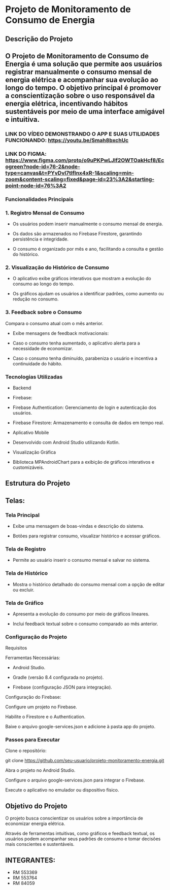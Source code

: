 # Projeto de Monitoramento de Consumo de Energia

## Descrição do Projeto

O Projeto de Monitoramento de Consumo de Energia é uma solução que permite aos usuários registrar manualmente o consumo mensal de energia elétrica e acompanhar sua evolução ao longo do tempo. 
O objetivo principal é promover a conscientização sobre o uso responsável da energia elétrica, incentivando hábitos sustentáveis por meio de uma interface amigável e intuitiva.
--
### LINK DO VÍDEO DEMONSTRANDO O APP E SUAS UTILIDADES FUNCIONANDO: https://youtu.be/Smah8bxchUc
### LINK DO FIGMA: https://www.figma.com/proto/o9uPKPwLJlf2OWTOakHcf8/Ecogreen?node-id=76-2&node-type=canvas&t=PYvDvl7tIfInx4xR-1&scaling=min-zoom&content-scaling=fixed&page-id=23%3A2&starting-point-node-id=76%3A2

### Funcionalidades Principais

### 1. Registro Mensal de Consumo
   
- Os usuários podem inserir manualmente o consumo mensal de energia.

- Os dados são armazenados no Firebase Firestore, garantindo persistência e integridade.

- O consumo é organizado por mês e ano, facilitando a consulta e gestão do histórico.


### 2. Visualização do Histórico de Consumo
   
- O aplicativo exibe gráficos interativos que mostram a evolução do consumo ao longo do tempo.

- Os gráficos ajudam os usuários a identificar padrões, como aumento ou redução no consumo.


### 3. Feedback sobre o Consumo
Compara o consumo atual com o mês anterior.

- Exibe mensagens de feedback motivacionais:

- Caso o consumo tenha aumentado, o aplicativo alerta para a necessidade de economizar.

- Caso o consumo tenha diminuído, parabeniza o usuário e incentiva a continuidade do hábito.


### Tecnologias Utilizadas


- Backend

- Firebase:

- Firebase Authentication: Gerenciamento de login e autenticação dos usuários.

- Firebase Firestore: Armazenamento e consulta de dados em tempo real.

- Aplicativo Mobile

- Desenvolvido com Android Studio utilizando Kotlin.

- Visualização Gráfica

- Biblioteca MPAndroidChart para a exibição de gráficos interativos e customizáveis.


## Estrutura do Projeto


## Telas:


### Tela Principal

- Exibe uma mensagem de boas-vindas e descrição do sistema.

- Botões para registrar consumo, visualizar histórico e acessar gráficos.


### Tela de Registro

- Permite ao usuário inserir o consumo mensal e salvar no sistema.


### Tela de Histórico

- Mostra o histórico detalhado do consumo mensal com a opção de editar ou excluir.


### Tela de Gráfico

- Apresenta a evolução do consumo por meio de gráficos lineares.

-  Inclui feedback textual sobre o consumo comparado ao mês anterior.


### Configuração do Projeto

Requisitos

Ferramentas Necessárias:


- Android Studio.

- Gradle (versão 8.4 configurada no projeto).

- Firebase (configuração JSON para integração).

Configuração do Firebase:


Configure um projeto no Firebase.

Habilite o Firestore e o Authentication.

Baixe o arquivo google-services.json e adicione à pasta app do projeto.

### Passos para Executar

Clone o repositório:

git clone https://github.com/seu-usuario/projeto-monitoramento-energia.git

Abra o projeto no Android Studio.

Configure o arquivo google-services.json para integrar o Firebase.

Execute o aplicativo no emulador ou dispositivo físico.


## Objetivo do Projeto

O projeto busca conscientizar os usuários sobre a importância de economizar energia elétrica.

Através de ferramentas intuitivas, como gráficos e feedback textual, os usuários podem acompanhar seus padrões de consumo e tomar decisões mais conscientes e sustentáveis.

## INTEGRANTES:
- RM 553369
- RM 553764
- RM 84059
